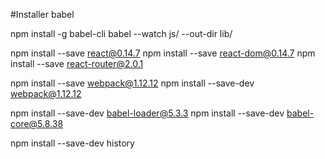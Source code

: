 #Installer babel

npm install -g babel-cli
babel --watch js/ --out-dir lib/

npm install --save react@0.14.7
npm install --save react-dom@0.14.7
npm install --save react-router@2.0.1

npm install --save webpack@1.12.12
npm install --save-dev webpack@1.12.12

npm install --save-dev babel-loader@5.3.3
npm install --save-dev babel-core@5.8.38

npm install --save-dev history
